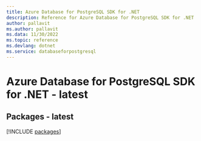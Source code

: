 ```yaml
---
title: Azure Database for PostgreSQL SDK for .NET
description: Reference for Azure Database for PostgreSQL SDK for .NET
author: pallavit
ms.author: pallavit
ms.data: 11/30/2022
ms.topic: reference
ms.devlang: dotnet
ms.service: databaseforpostgresql
---
```

# Azure Database for PostgreSQL SDK for .NET - latest
## Packages - latest
[!INCLUDE [packages](database-for-postgresql-index.md)]